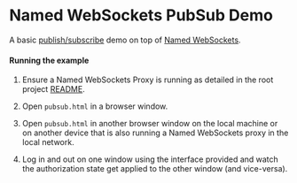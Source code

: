 Named WebSockets PubSub Demo
===

A basic [publish/subscribe](https://en.wikipedia.org/wiki/Publish–subscribe_pattern) demo on top of [Named WebSockets](https://github.com/richtr/namedwebsockets).

#### Running the example

1. Ensure a Named WebSockets Proxy is running as detailed in the root project [README](https://github.com/richtr/namedwebsockets/blob/master/README.md#run-a-named-websockets-proxy).

2. Open `pubsub.html` in a browser window.

3. Open `pubsub.html` in another browser window on the local machine or on another device that is also running a Named WebSockets proxy in the local network.

4. Log in and out on one window using the interface provided and watch the authorization state get applied to the other window (and vice-versa).
